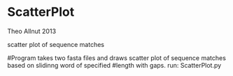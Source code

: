 ScatterPlot
===========

Theo Allnut 2013

scatter plot of sequence matches

#Program takes two fasta files and draws scatter plot of sequence matches based on slidinng word of specified
#length with gaps. run: ScatterPlot.py <wordsize> <maximum gapsize>
